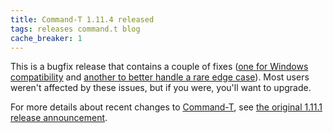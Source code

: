 ```yaml
---
title: Command-T 1.11.4 released
tags: releases command.t blog
cache_breaker: 1
---
```


This is a bugfix release that contains a couple of fixes ([one for Windows compatibility](https://github.com/wincent/command-t/commit/7a0a5c204eecb97b956eb69bd5436b7385253ac8) and [another to better handle a rare edge case](https://github.com/wincent/command-t/commit/9a2653bc91be13b810e63a394574277192927e5d)). Most users weren't affected by these issues, but if you were, you'll want to upgrade.

For more details about recent changes to [Command-T](/wiki/Command-T), see [the original 1.11.1 release announcement](/blog/command-t-1.11.1-released).
